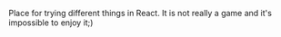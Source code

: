 Place for trying different things in React. It is not really a game and it's impossible to enjoy it;)
